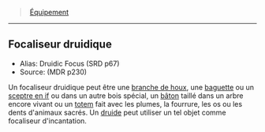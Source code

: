 ﻿> [Équipement](hd_equipment_properties.md)

---

## Focaliseur druidique

- Alias: Druidic Focus (SRD p67)
- Source: (MDR p230)

Un focaliseur druidique peut être une [branche de houx](hd_equipment_branche_de_houx_focaliseur_druidique.md), une [baguette](hd_equipment_baguette_dif_focaliseur_druidique.md) ou un [sceptre en if](hd_equipment_baguette_dif_focaliseur_druidique.md) ou dans un autre bois spécial, un [bâton](hd_equipment_baton_focaliseur_druidique.md) taillé dans un arbre encore vivant ou un [totem](hd_equipment_totem_focaliseur_druidique.md) fait avec les plumes, la fourrure, les os ou les dents d'animaux sacrés. Un [druide](hd_druid.md) peut utiliser un tel objet comme focaliseur d'incantation.

